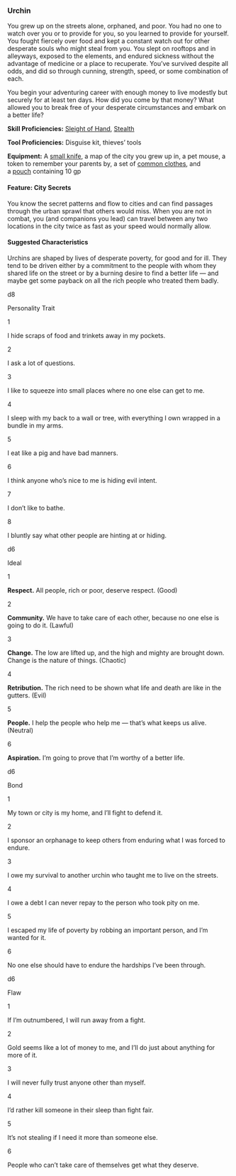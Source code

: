 ### Urchin

You grew up on the streets alone, orphaned, and poor. You had no one to watch over you or to provide for you, so you learned to provide for yourself. You fought fiercely over food and kept a constant watch out for other desperate souls who might steal from you. You slept on rooftops and in alleyways, exposed to the elements, and endured sickness without the advantage of medicine or a place to recuperate. You’ve survived despite all odds, and did so through cunning, strength, speed, or some combination of each.

You begin your adventuring career with enough money to live modestly but securely for at least ten days. How did you come by that money? What allowed you to break free of your desperate circumstances and embark on a better life?

**Skill Proficiencies:** [Sleight of Hand](sleight-of-hand), [Stealth](stealth)

**Tool Proficiencies:** Disguise kit, thieves’ tools

**Equipment:** A [small knife](https://www.dndbeyond.com/equipment/small-knife), a map of the city you grew up in, a pet mouse, a token to remember your parents by, a set of [common clothes](https://www.dndbeyond.com/equipment/clothes-common), and a [pouch](https://www.dndbeyond.com/equipment/pouch) containing 10 gp

#### [](https://www.dndbeyond.com/sources/phb/personality-and-background#FeatureCitySecrets)Feature: City Secrets

You know the secret patterns and flow to cities and can find passages through the urban sprawl that others would miss. When you are not in combat, you (and companions you lead) can travel between any two locations in the city twice as fast as your speed would normally allow.

#### [](https://www.dndbeyond.com/sources/phb/personality-and-background#SuggestedCharacteristics14)Suggested Characteristics

Urchins are shaped by lives of desperate poverty, for good and for ill. They tend to be driven either by a commitment to the people with whom they shared life on the street or by a burning desire to find a better life — and maybe get some payback on all the rich people who treated them badly.

d8

Personality Trait

1

I hide scraps of food and trinkets away in my pockets.

2

I ask a lot of questions.

3

I like to squeeze into small places where no one else can get to me.

4

I sleep with my back to a wall or tree, with everything I own wrapped in a bundle in my arms.

5

I eat like a pig and have bad manners.

6

I think anyone who’s nice to me is hiding evil intent.

7

I don’t like to bathe.

8

I bluntly say what other people are hinting at or hiding.

d6

Ideal

1

**Respect.** All people, rich or poor, deserve respect. (Good)

2

**Community.** We have to take care of each other, because no one else is going to do it. (Lawful)

3

**Change.** The low are lifted up, and the high and mighty are brought down. Change is the nature of things. (Chaotic)

4

**Retribution.** The rich need to be shown what life and death are like in the gutters. (Evil)

5

**People.** I help the people who help me — that’s what keeps us alive. (Neutral)

6

**Aspiration.** I’m going to prove that I’m worthy of a better life.

d6

Bond

1

My town or city is my home, and I’ll fight to defend it.

2

I sponsor an orphanage to keep others from enduring what I was forced to endure.

3

I owe my survival to another urchin who taught me to live on the streets.

4

I owe a debt I can never repay to the person who took pity on me.

5

I escaped my life of poverty by robbing an important person, and I’m wanted for it.

6

No one else should have to endure the hardships I’ve been through.

d6

Flaw

1

If I’m outnumbered, I will run away from a fight.

2

Gold seems like a lot of money to me, and I’ll do just about anything for more of it.

3

I will never fully trust anyone other than myself.

4

I’d rather kill someone in their sleep than fight fair.

5

It’s not stealing if I need it more than someone else.

6

People who can’t take care of themselves get what they deserve.